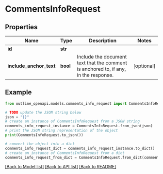 # CommentsInfoRequest


## Properties

Name | Type | Description | Notes
------------ | ------------- | ------------- | -------------
**id** | **str** |  | 
**include_anchor_text** | **bool** | Include the document text that the comment is anchored to, if any, in the response. | [optional] 

## Example

```python
from outline_openapi.models.comments_info_request import CommentsInfoRequest

# TODO update the JSON string below
json = "{}"
# create an instance of CommentsInfoRequest from a JSON string
comments_info_request_instance = CommentsInfoRequest.from_json(json)
# print the JSON string representation of the object
print(CommentsInfoRequest.to_json())

# convert the object into a dict
comments_info_request_dict = comments_info_request_instance.to_dict()
# create an instance of CommentsInfoRequest from a dict
comments_info_request_from_dict = CommentsInfoRequest.from_dict(comments_info_request_dict)
```
[[Back to Model list]](../README.md#documentation-for-models) [[Back to API list]](../README.md#documentation-for-api-endpoints) [[Back to README]](../README.md)


